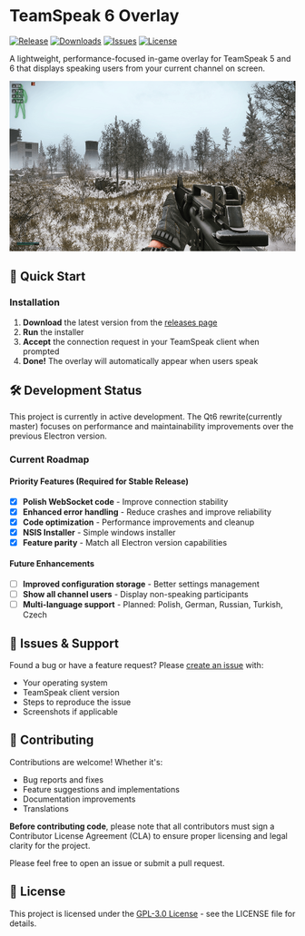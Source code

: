 # TeamSpeak 6 Overlay

[![Release](https://img.shields.io/github/v/release/PandaDex/TeamSpeak-6-Overlay)](https://github.com/PandaDex/TeamSpeak-6-Overlay/releases)
[![Downloads](https://img.shields.io/github/downloads/PandaDex/TeamSpeak-6-Overlay/total)](https://github.com/PandaDex/TeamSpeak-6-Overlay/releases)
[![Issues](https://img.shields.io/github/issues/PandaDex/TeamSpeak-6-Overlay)](https://github.com/PandaDex/TeamSpeak-6-Overlay/issues)
[![License](https://img.shields.io/github/license/PandaDex/TeamSpeak-6-Overlay)](LICENSE)

A lightweight, performance-focused in-game overlay for TeamSpeak 5 and 6 that displays speaking users from your current channel on screen.

<img src="https://raw.githubusercontent.com/PandaDex/TeamSpeak-6-Overlay/refs/heads/master/markdown/game_720.png" height="300" />

## 🚀 Quick Start

### Installation

1. **Download** the latest version from the [releases page](https://github.com/PandaDex/TeamSpeak-6-Overlay/releases)
2. **Run** the installer
3. **Accept** the connection request in your TeamSpeak client when prompted
4. **Done!** The overlay will automatically appear when users speak

## 🛠️ Development Status

This project is currently in active development. The Qt6 rewrite(currently master) focuses on performance and maintainability improvements over the previous Electron version.

### Current Roadmap

#### Priority Features (Required for Stable Release)

- [x] **Polish WebSocket code** - Improve connection stability
- [x] **Enhanced error handling** - Reduce crashes and improve reliability
- [x] **Code optimization** - Performance improvements and cleanup
- [x] **NSIS Installer** - Simple windows installer
- [x] **Feature parity** - Match all Electron version capabilities

#### Future Enhancements

- [ ] **Improved configuration storage** - Better settings management
- [ ] **Show all channel users** - Display non-speaking participants
- [ ] **Multi-language support** - Planned: Polish, German, Russian, Turkish, Czech

## 🐛 Issues & Support

Found a bug or have a feature request? Please [create an issue](https://github.com/PandaDex/TeamSpeak-6-Overlay/issues) with:

- Your operating system
- TeamSpeak client version
- Steps to reproduce the issue
- Screenshots if applicable

## 🤝 Contributing

Contributions are welcome! Whether it's:

- Bug reports and fixes
- Feature suggestions and implementations
- Documentation improvements
- Translations

**Before contributing code**, please note that all contributors must sign a Contributor License Agreement (CLA) to ensure proper licensing and legal clarity for the project.

Please feel free to open an issue or submit a pull request.

## 📄 License

This project is licensed under the [GPL-3.0 License](LICENSE) - see the LICENSE file for details.
